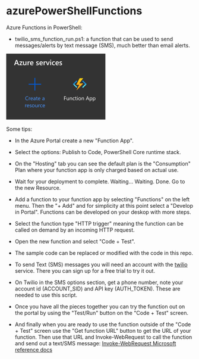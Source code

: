 # azurePowerShellFunctions

Azure Functions in PowerShell:
- twilio_sms_function_run.ps1: a function that can be used to send messages/alerts by text message (SMS), much better than email alerts.
 
![alt text](https://github.com/JohnCarmichael3000/azurePowerShellFunctions/blob/main/images/create_function.png "Create an Azure Function")

Some tips:
- In the Azure Portal create a new "Function App".
- Select the options: Publish to Code, PowerShell Core runtime stack.
- On the "Hosting" tab you can see the default plan is the "Consumption" Plan where your function app is only charged based on actual use.
- Wait for your deployment to complete. Waiting... Waiting. Done. Go to the new Resource.
- Add a function to your function app by selecting "Functions" on the left menu. Then the "+ Add" and for simplicity at this point select a "Develop in Portal". Functions can be developed on your deskop with more steps.
- Select the function type "HTTP trigger" meaning the function can be called on demand by an incoming HTTP request.
- Open the new function and select "Code + Test".
- The sample code can be replaced or modified with the code in this repo.
- To send Text (SMS) messages you will need an account with the [twilio](http://twilio.com) service. There you can sign up for a free trial to try it out. 
- On Twilio in the SMS options section, get a phone number, note your account id (ACCOUNT_SID) and API key (AUTH_TOKEN). These are needed to use this script.

- Once you have all the pieces together you can try the function out on the portal by using the "Test/Run" button on the "Code + Test" screen.

- And finally when you are ready to use the function outside of the "Code + Test" screen use the "Get function URL" button to get the URL of your function. Then use that URL and Invoke-WebRequest to call the function and send out a text/SMS message: [Invoke-WebRequest Microsoft reference docs](https://docs.microsoft.com/en-us/powershell/module/microsoft.powershell.utility/invoke-webrequest?view=powershell-7.1)
